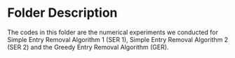 # Folder Description
The codes in this folder are the numerical experiments we conducted for Simple Entry Removal Algorithm 1 (SER 1), Simple Entry Removal Algorithm 2 (SER 2) and the Greedy Entry Removal Algorithm (GER).

